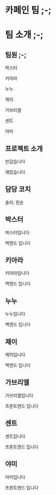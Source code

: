 # 카페인 팀 ;-;

# 팀 소개 ;-;

## 팀원 ;-;

박스터

키아라

누누

제이

가브리엘

센트

야미

## 프로젝트 소개

반갑습니다

재밌습니다

## 담당 코치

솔라, 왼손

## 박스터

박스터입니다

백엔드 입니다

## 키아라

키아라입니다

백엔드 입니다

## 누누

누누입니다

백엔드 입니다

## 제이

제이입니다

백엔드 입니다

## 가브리엘

가브리엘입니다

프론트엔드 입니다

## 센트

센트입니다

프론트엔드 입니다

## 야미

야미입니다

프론트엔드 입니다
